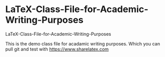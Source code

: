 # LaTeX-Class-File-for-Academic-Writing-Purposes
LaTeX-Class-File-for-Academic-Writing-Purposes

This is the demo class file for acadamic writing purposes.
Which you can pull git and test with https://www.sharelatex.com


